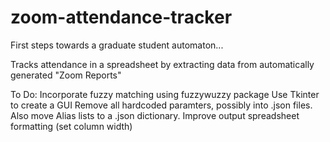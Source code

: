 # zoom-attendance-tracker
First steps towards a graduate student automaton...

Tracks attendance in a spreadsheet by extracting data from automatically generated "Zoom Reports"


To Do:
Incorporate fuzzy matching using fuzzywuzzy package
Use Tkinter to create a GUI
Remove all hardcoded paramters, possibly into .json files. Also move Alias lists to a .json dictionary.
Improve output spreadsheet formatting (set column width)

